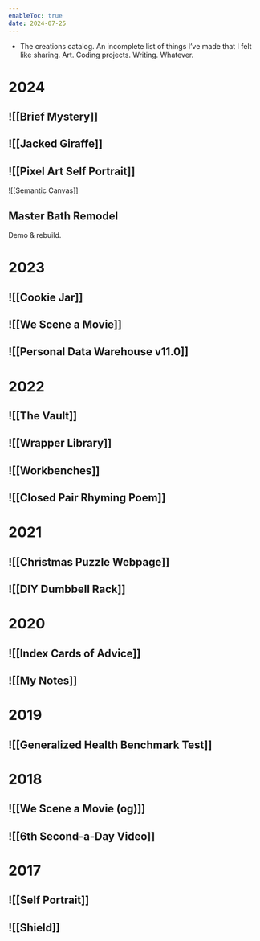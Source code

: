 ```yaml
---
enableToc: true
date: 2024-07-25
---
```

- The creations catalog. An incomplete list of things I’ve made that I felt like sharing. Art. Coding projects. Writing. Whatever.
# 2024
## ![[Brief Mystery]]
## ![[Jacked Giraffe]]
## ![[Pixel Art Self Portrait]]
![[Semantic Canvas]]


## Master Bath Remodel
Demo & rebuild.

# 2023
## ![[Cookie Jar]]
## ![[We Scene a Movie]]
## ![[Personal Data Warehouse v11.0]]

# 2022
## ![[The Vault]]
## ![[Wrapper Library]]
## ![[Workbenches]]
## ![[Closed Pair Rhyming Poem]]

# 2021
## ![[Christmas Puzzle Webpage]]
## ![[DIY Dumbbell Rack]]

# 2020
## ![[Index Cards of Advice]]
## ![[My Notes]]

# 2019
## ![[Generalized Health Benchmark Test]]

# 2018
## ![[We Scene a Movie (og)]]
## ![[6th Second-a-Day Video]]

# 2017
## ![[Self Portrait]]
## ![[Shield]]